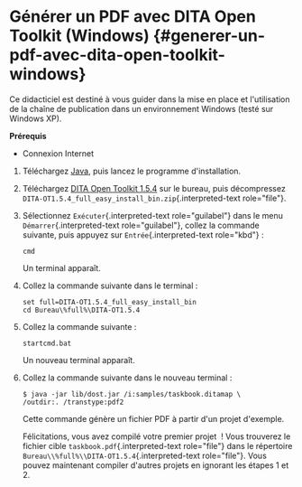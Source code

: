 # Générer un PDF avec DITA Open Toolkit (Windows) {#generer-un-pdf-avec-dita-open-toolkit-windows}

Ce didacticiel est destiné à vous guider dans la mise en place et
l\'utilisation de la chaîne de publication dans un environnement Windows
(testé sur Windows XP).

**Prérequis**

-   Connexion Internet

1.  Téléchargez [Java](), puis lancez le programme d\'installation.

2.  Téléchargez [DITA Open Toolkit 1.5.4]() sur le bureau, puis
    décompressez
    `DITA-OT1.5.4_full_easy_install_bin.zip`{.interpreted-text
    role="file"}.

3.  Sélectionnez `Exécuter`{.interpreted-text role="guilabel"} dans le
    menu `Démarrer`{.interpreted-text role="guilabel"}, collez la
    commande suivante, puis appuyez sur `Entrée`{.interpreted-text
    role="kbd"} :

    ``` console
    cmd
    ```

    Un terminal apparaît.

4.  Collez la commande suivante dans le terminal :

    ``` console
    set full=DITA-OT1.5.4_full_easy_install_bin
    cd Bureau\%full%\DITA-OT1.5.4
    ```

5.  Collez la commande suivante :

    ``` console
    startcmd.bat
    ```

    Un nouveau terminal apparaît.

6.  Collez la commande suivante dans le nouveau terminal :

    ``` console
    $ java -jar lib/dost.jar /i:samples/taskbook.ditamap \
    /outdir:. /transtype:pdf2
    ```

    Cette commande génère un fichier PDF à partir d\'un projet
    d\'exemple.

    Félicitations, vous avez compilé votre premier projet  ! Vous
    trouverez le fichier cible `taskbook.pdf`{.interpreted-text
    role="file"} dans le répertoire
    `Bureau\\%full%\\DITA-OT1.5.4`{.interpreted-text role="file"}. Vous
    pouvez maintenant compiler d\'autres projets en ignorant les étapes
    1 et 2.
